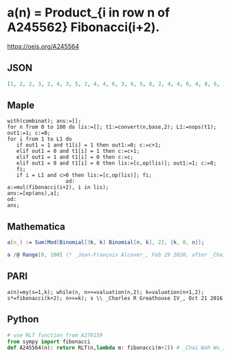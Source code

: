 # a\(n\) \= Product\_\{i in row n of A245562\} Fibonacci\(i\+2\)\.
https://oeis.org/A245564
## JSON
```JSON
[1, 2, 2, 3, 2, 4, 3, 5, 2, 4, 4, 6, 3, 6, 5, 8, 2, 4, 4, 6, 4, 8, 6, 10, 3, 6, 6, 9, 5, 10, 8, 13, 2, 4, 4, 6, 4, 8, 6, 10, 4, 8, 8, 12, 6, 12, 10, 16, 3, 6, 6, 9, 6, 12, 9, 15, 5, 10, 10, 15, 8, 16, 13, 21, 2, 4, 4, 6, 4, 8, 6, 10, 4, 8, 8, 12, 6, 12, 10, 16, 4, 8, 8, 12, 8, 16, 12, 20, 6, 12, 12, 18]
```
## Maple
```Maple
with(combinat); ans:=[];
for n from 0 to 100 do lis:=[]; t1:=convert(n,base,2); L1:=nops(t1); out1:=1; c:=0;
for i from 1 to L1 do
   if out1 = 1 and t1[i] = 1 then out1:=0; c:=c+1;
   elif out1 = 0 and t1[i] = 1 then c:=c+1;
   elif out1 = 1 and t1[i] = 0 then c:=c;
   elif out1 = 0 and t1[i] = 0 then lis:=[c,op(lis)]; out1:=1; c:=0;
   fi;
   if i = L1 and c>0 then lis:=[c,op(lis)]; fi;
                   od:
a:=mul(fibonacci(i+2), i in lis);
ans:=[op(ans),a];
od:
ans;
```
## Mathematica
```Mathematica
a[n_] := Sum[Mod[Binomial[3k, k] Binomial[n, k], 2], {k, 0, n}];
```
```Mathematica
a /@ Range[0, 100] (* _Jean-François Alcover_, Feb 29 2020, after _Chai Wah Wu_ *)
```
## PARI
```PARI
a(n)=my(s=1,k); while(n, n>>=valuation(n,2); k=valuation(n+1,2); s*=fibonacci(k+2); n>>=k); s \\ _Charles R Greathouse IV_, Oct 21 2016
```
## Python
```Python
# use RLT function from A278159
from sympy import fibonacci
def A245564(n): return RLT(n,lambda m: fibonacci(m+2)) # _Chai Wah Wu_, Feb 04 2022
```
